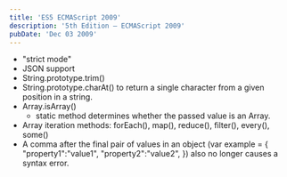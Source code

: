 ```yaml
---
title: 'ES5 ECMAScript 2009'
description: '5th Edition – ECMAScript 2009'
pubDate: 'Dec 03 2009'
---
```


- "strict mode"
- JSON support
- String.prototype.trim()
- String.prototype.charAt() to return a single character from a given position in a string.
- Array.isArray()
  - static method determines whether the passed value is an Array.
- Array iteration methods: forEach(), map(), reduce(), filter(), every(), some()
- A comma after the final pair of values in an object (var example = { "property1":"value1", "property2":"value2", }) also no longer causes a syntax error.
